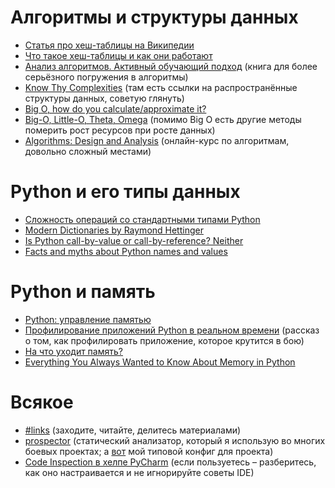 
# Алгоритмы и структуры данных

- [Статья про хеш-таблицы на Википедии](https://ru.wikipedia.org/wiki/%D0%A5%D0%B5%D1%88-%D1%82%D0%B0%D0%B1%D0%BB%D0%B8%D1%86%D0%B0)
- [Что такое хеш-таблицы и как они работают](https://ruhighload.com/post/%D0%A7%D1%82%D0%BE+%D1%82%D0%B0%D0%BA%D0%BE%D0%B5+%D1%85%D0%B5%D1%88-%D1%82%D0%B0%D0%B1%D0%BB%D0%B8%D1%86%D1%8B+%D0%B8+%D0%BA%D0%B0%D0%BA+%D0%BE%D0%BD%D0%B8+%D1%80%D0%B0%D0%B1%D0%BE%D1%82%D0%B0%D1%8E%D1%82)
- [Анализ алгоритмов. Активный обучающий подход](https://www.ozon.ru/context/detail/id/4523340/) (книга для более серьёзного погружения в алгоритмы)
- [Know Thy Complexities](http://bigocheatsheet.com/) (там есть ссылки на распространённые структуры данных, советую глянуть)
- [Big O, how do you calculate/approximate it?](https://stackoverflow.com/questions/3255/)
- [Big-O, Little-O, Theta, Omega](https://cathyatseneca.gitbooks.io/data-structures-and-algorithms/analysis/notations.html) (помимо Big O есть другие методы померить рост ресурсов при росте данных)
- [Algorithms: Design and Analysis](http://online.stanford.edu/course/algorithms-design-and-analysis-self-paced) (онлайн-курс по алгоритмам, довольно сложный местами)


# Python и его типы данных

- [Сложность операций со стандартными типами Python](https://wiki.python.org/moin/TimeComplexity)
- [Modern Dictionaries by Raymond Hettinger](https://www.youtube.com/watch?v=p33CVV29OG8)
- [Is Python call-by-value or call-by-reference? Neither](https://jeffknupp.com/blog/2012/11/13/is-python-callbyvalue-or-callbyreference-neither/)
- [Facts and myths about Python names and values](https://nedbatchelder.com/text/names.html)


# Python и память

- [Python: управление памятью](https://www.youtube.com/watch?v=ZxvwZ4fX_qE)
- [Профилирование приложений Python в реальном времени](https://www.youtube.com/watch?v=Aj1Pjx_dzUI) (рассказ о том, как профилировать приложение, которое крутится в бою)
- [На что уходит память?](https://www.youtube.com/watch?v=OYgRozleVG4)
- [Everything You Always Wanted to Know About Memory in Python](https://www.youtube.com/watch?v=Yr3ZlfHiWDQ)


# Всякое

- [#links](https://otus-web.slack.com/messages/C77L14HPZ/) (заходите, читайте, делитесь материалами)
- [prospector](https://github.com/landscapeio/prospector) (статический анализатор, который я использую во многих боевых проектах; а [вот](https://gist.github.com/Melevir/4802ff344f2f7245ac163d87d7893859) мой типовой конфиг для проекта)
- [Code Inspection в хелпе PyCharm](https://www.jetbrains.com/help/pycharm/code-inspection.html) (если пользуетесь – разберитесь, как оно настраивается и не игнорируйте советы IDE)

